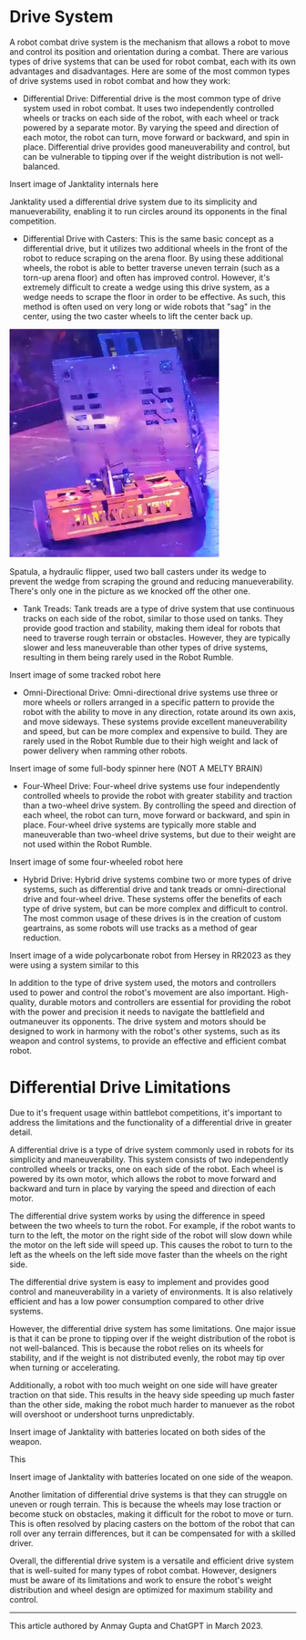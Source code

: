 # Drive System 

A robot combat drive system is the mechanism that allows a robot to move and control its position and orientation during a combat. There are various types of drive systems that can be used for robot combat, each with its own advantages and disadvantages. Here are some of the most common types of drive systems used in robot combat and how they work:

- Differential Drive: Differential drive is the most common type of drive system used in robot combat. It uses two independently controlled wheels or tracks on each side of the robot, with each wheel or track powered by a separate motor. By varying the speed and direction of each motor, the robot can turn, move forward or backward, and spin in place. Differential drive provides good maneuverability and control, but can be vulnerable to tipping over if the weight distribution is not well-balanced.

Insert image of Janktality internals here

Janktality used a differential drive system due to its simplicity and manueverability, enabling it to run circles around its opponents in the final competition.

- Differential Drive with Casters: This is the same basic concept as a differential drive, but it utilizes two additional wheels in the front of the robot to reduce scraping on the arena floor. By using these additional wheels, the robot is able to better traverse uneven terrain (such as a torn-up arena floor) and often has improved control. However, it's extremely difficult to create a wedge using this drive system, as a wedge needs to scrape the floor in order to be effective. As such, this method is often used on very long or wide robots that "sag" in the center, using the two caster wheels to lift the center back up.

![spatula being flipped by janktality, exposing its underside](../img/mechanics/diffdrivecasters.png) 

Spatula, a hydraulic flipper, used two ball casters under its wedge to prevent the wedge from scraping the ground and reducing manueverability. There's only one in the picture as we knocked off the other one.

- Tank Treads: Tank treads are a type of drive system that use continuous tracks on each side of the robot, similar to those used on tanks. They provide good traction and stability, making them ideal for robots that need to traverse rough terrain or obstacles. However, they are typically slower and less maneuverable than other types of drive systems, resulting in them being rarely used in the Robot Rumble.

Insert image of some tracked robot here

- Omni-Directional Drive: Omni-directional drive systems use three or more wheels or rollers arranged in a specific pattern to provide the robot with the ability to move in any direction, rotate around its own axis, and move sideways. These systems provide excellent maneuverability and speed, but can be more complex and expensive to build. They are rarely used in the Robot Rumble due to their high weight and lack of power delivery when ramming other robots.

Insert image of some full-body spinner here (NOT A MELTY BRAIN)

- Four-Wheel Drive: Four-wheel drive systems use four independently controlled wheels to provide the robot with greater stability and traction than a two-wheel drive system. By controlling the speed and direction of each wheel, the robot can turn, move forward or backward, and spin in place. Four-wheel drive systems are typically more stable and maneuverable than two-wheel drive systems, but due to their weight are not used within the Robot Rumble.

Insert image of some four-wheeled robot here 

- Hybrid Drive: Hybrid drive systems combine two or more types of drive systems, such as differential drive and tank treads or omni-directional drive and four-wheel drive. These systems offer the benefits of each type of drive system, but can be more complex and difficult to control. The most common usage of these drives is in the creation of custom geartrains, as some robots will use tracks as a method of gear reduction.

Insert image of a wide polycarbonate robot from Hersey in RR2023 as they were using a system similar to this

In addition to the type of drive system used, the motors and controllers used to power and control the robot's movement are also important. High-quality, durable motors and controllers are essential for providing the robot with the power and precision it needs to navigate the battlefield and outmaneuver its opponents. The drive system and motors should be designed to work in harmony with the robot's other systems, such as its weapon and control systems, to provide an effective and efficient combat robot.

# Differential Drive Limitations

Due to it's frequent usage within battlebot competitions, it's important to address the limitations and the functionality of a differential drive in greater detail.

A differential drive is a type of drive system commonly used in robots for its simplicity and maneuverability. This system consists of two independently controlled wheels or tracks, one on each side of the robot. Each wheel is powered by its own motor, which allows the robot to move forward and backward and turn in place by varying the speed and direction of each motor.

The differential drive system works by using the difference in speed between the two wheels to turn the robot. For example, if the robot wants to turn to the left, the motor on the right side of the robot will slow down while the motor on the left side will speed up. This causes the robot to turn to the left as the wheels on the left side move faster than the wheels on the right side.

The differential drive system is easy to implement and provides good control and maneuverability in a variety of environments. It is also relatively efficient and has a low power consumption compared to other drive systems.

However, the differential drive system has some limitations. One major issue is that it can be prone to tipping over if the weight distribution of the robot is not well-balanced. This is because the robot relies on its wheels for stability, and if the weight is not distributed evenly, the robot may tip over when turning or accelerating.

Additionally, a robot with too much weight on one side will have greater traction on that side. This results in the heavy side speeding up much faster than the other side, making the robot much harder to manuever as the robot will overshoot or undershoot turns unpredictably.

Insert image of Janktality with batteries located on both sides of the weapon.

This 

Insert image of Janktality with batteries located on one side of the weapon.

Another limitation of differential drive systems is that they can struggle on uneven or rough terrain. This is because the wheels may lose traction or become stuck on obstacles, making it difficult for the robot to move or turn. This is often resolved by placing casters on the bottom of the robot that can roll over any terrain differences, but it can be compensated for with a skilled driver.

Overall, the differential drive system is a versatile and efficient drive system that is well-suited for many types of robot combat. However, designers must be aware of its limitations and work to ensure the robot's weight distribution and wheel design are optimized for maximum stability and control.

---
This article authored by Anmay Gupta and ChatGPT in March 2023.
